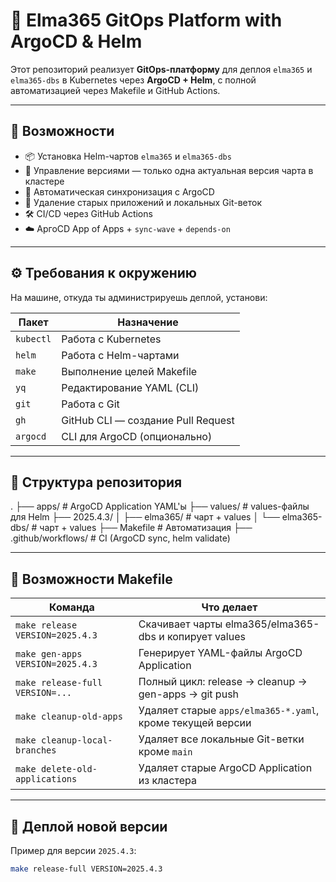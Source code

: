# 🚀 Elma365 GitOps Platform with ArgoCD & Helm

Этот репозиторий реализует **GitOps-платформу** для деплоя `elma365` и `elma365-dbs` в Kubernetes через **ArgoCD + Helm**, с полной автоматизацией через Makefile и GitHub Actions.

---

## 🧰 Возможности

- 📦 Установка Helm-чартов `elma365` и `elma365-dbs`
- 🔁 Управление версиями — только одна актуальная версия чарта в кластере
- 🔄 Автоматическая синхронизация с ArgoCD
- 🧹 Удаление старых приложений и локальных Git-веток
- 🛠 CI/CD через GitHub Actions
- ☁️ АргоCD App of Apps + `sync-wave` + `depends-on`

---

## ⚙️ Требования к окружению

На машине, откуда ты администрируешь деплой, установи:

| Пакет       | Назначение                            |
|-------------|----------------------------------------|
| `kubectl`   | Работа с Kubernetes                    |
| `helm`      | Работа с Helm-чартами                  |
| `make`      | Выполнение целей Makefile              |
| `yq`        | Редактирование YAML (CLI)              |
| `git`       | Работа с Git                           |
| `gh`        | GitHub CLI — создание Pull Request     |
| `argocd`    | CLI для ArgoCD (опционально)           |

---

## 📂 Структура репозитория


.
├── apps/ # ArgoCD Application YAML'ы
├── values/ # values-файлы для Helm
├── 2025.4.3/
│ ├── elma365/ # чарт + values
│ └── elma365-dbs/ # чарт + values
├── Makefile # Автоматизация
├── .github/workflows/ # CI (ArgoCD sync, helm validate)

---

## 🔧 Возможности Makefile

| Команда                              | Что делает                                                   |
|--------------------------------------|--------------------------------------------------------------|
| `make release VERSION=2025.4.3`      | Скачивает чарты elma365/elma365-dbs и копирует values        |
| `make gen-apps VERSION=2025.4.3`     | Генерирует YAML-файлы ArgoCD Application                    |
| `make release-full VERSION=...`      | Полный цикл: release → cleanup → gen-apps → git push         |
| `make cleanup-old-apps`              | Удаляет старые `apps/elma365-*.yaml`, кроме текущей версии   |
| `make cleanup-local-branches`        | Удаляет все локальные Git-ветки кроме `main`                 |
| `make delete-old-applications`       | Удаляет старые ArgoCD Application из кластера                |

---

## 🚀 Деплой новой версии

Пример для версии `2025.4.3`:

```bash
make release-full VERSION=2025.4.3
